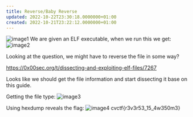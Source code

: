 ```yaml
---
title: Reverse/Baby Reverse
updated: 2022-10-22T23:30:18.0000000+01:00
created: 2022-10-21T23:22:12.0000000+01:00
---
```


![image1](../../../../_resources/image1-41.png)
We are given an ELF executable, when we run this we get:
![image2](../../../../_resources/image2-32.png)

Looking at the question, we might have to reverse the file in some way?

<https://0x00sec.org/t/dissecting-and-exploiting-elf-files/7267>

Looks like we should get the file information and start dissecting it base on this guide.

Getting the file type:
![image3](../../../../_resources/image3-26.png)

Using hexdump reveals the flag:
![image4](../../../../_resources/image4-20.png)
cvctf{r3v3r53_15_4w350m3}
